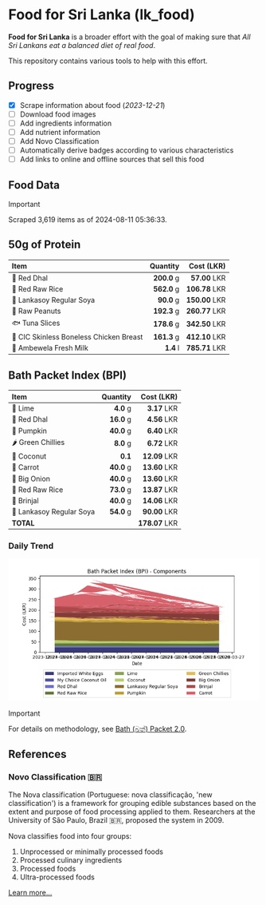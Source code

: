 # Food for Sri Lanka (lk_food)

**Food for Sri Lanka** is a broader effort with the goal of making sure that *All Sri Lankans eat a balanced diet of real food*.

This repository contains various tools to help with this effort.

## Progress

* [X] Scrape information about food (*2023-12-21*)
* [ ] Download food images
* [ ] Add ingredients information
* [ ] Add nutrient information
* [ ] Add Novo Classification
* [ ] Automatically derive badges according to various characteristics
* [ ] Add links to online and offline sources that sell this food

## Food Data

> [!IMPORTANT]
> Scraped 3,619 items as of 2024-08-11 05:36:33.

## 50g of Protein

<div id="table_protein">

Item | Quantity | Cost (LKR)
:--- | ---: | ---:
🍲 Red Dhal | **200.0** g | **57.00** LKR
🍚 Red Raw Rice | **562.0** g | **106.78** LKR
🍲 Lankasoy Regular Soya | **90.0** g | **150.00** LKR
🥜 Raw Peanuts | **192.3** g | **260.77** LKR
🐟 Tuna Slices | **178.6** g | **342.50** LKR
🍗 CIC Skinless Boneless Chicken Breast | **161.3** g | **412.10** LKR
🥛 Ambewela Fresh Milk | **1.4** l | **785.71** LKR

</div>

## Bath Packet Index (BPI)

<div id="table_bp">

Item | Quantity | Cost (LKR)
:--- | ---: | ---:
🍋 Lime | **4.0** g | **3.17** LKR
🍲 Red Dhal | **16.0** g | **4.56** LKR
🎃 Pumpkin | **40.0** g | **6.40** LKR
🌶️ Green Chillies | **8.0** g | **6.72** LKR
🥥 Coconut | **0.1**  | **12.09** LKR
🥕 Carrot | **40.0** g | **13.60** LKR
🧅 Big Onion | **40.0** g | **13.60** LKR
🍚 Red Raw Rice | **73.0** g | **13.87** LKR
🍆 Brinjal | **40.0** g | **14.06** LKR
🍲 Lankasoy Regular Soya | **54.0** g | **90.00** LKR
**TOTAL** |   | **178.07** LKR

</div>

### Daily Trend

![BPI](images/bpi.png)

> [!IMPORTANT]
> For details on methodology, see [Bath (බත්) Packet 2.0](https://medium.com/on-economics/bath-%E0%B6%B6%E0%B6%AD%E0%B7%8A-packet-2-0-f3e999c54bf5).

## References

### Novo Classification 🇧🇷

The Nova classification (Portuguese: nova classificação, 'new classification') is a framework for grouping edible substances based on the extent and purpose of food processing applied to them. Researchers at the University of São Paulo, Brazil 🇧🇷, proposed the system in 2009.

Nova classifies food into four groups:

1. Unprocessed or minimally processed foods
2. Processed culinary ingredients
3. Processed foods
4. Ultra-processed foods

[Learn more...](https://en.wikipedia.org/wiki/Nova_classification)
